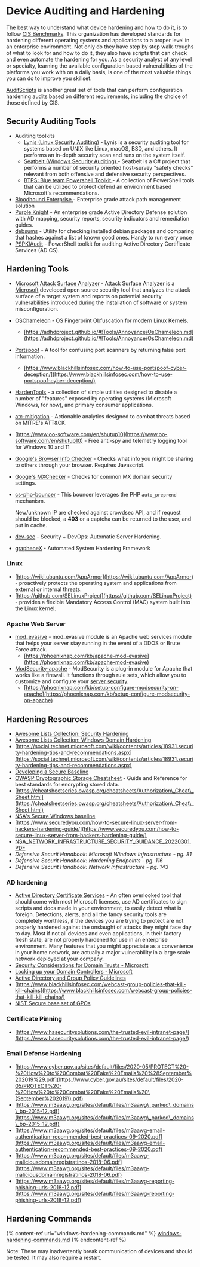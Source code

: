 # Device Auditing and Hardening

The best way to understand what device hardening and how to do it, is to follow [CIS Benchmarks](https://www.cisecurity.org/cis-benchmarks/). This organization has developed standards for hardening different operating systems and applications to a proper level in an enterprise environment. Not only do they have step by step walk-troughs of what to look for and how to do it, they also have scripts that can check and even automate the hardening for you. As a security analyst of any level or specialty, learning the available configuration based vulnerabilities of the platforms you work with on a daily basis, is one of the most valuable things you can do to improve you skillset.

[AuditScripts](https://www.auditscripts.com) is another great set of tools that can perform configuration hardening audits based on different requirements, including the choice of those defined by CIS.

## Security Auditing Tools

* Auditing toolkits
  * [Lynis (Linux Security Auditing)](https://github.com/CISOfy/Lynis) - Lynis is a security auditing tool for systems based on UNIX like Linux, macOS, BSD, and others. It performs an in-depth security scan and runs on the system itself.
  * [Seatbelt (Windows Security Auditing) ](https://github.com/GhostPack/Seatbelt)- Seatbelt is a C# project that performs a number of security oriented host-survey "safety checks" relevant from both offensive and defensive security perspectives.
  * [BTPS: Blue team Powershell Toolkit ](https://github.com/tobor88/BTPS-SecPack)- A collection of PowerShell tools that can be utilized to protect defend an environment based Microsoft's recommendations.
* [Bloodhound Enterprise ](https://bloodhoundenterprise.io)- Enterprise grade attack path management solution
* [Purple Knight](https://www.purple-knight.com) -  An enterprise grade Active Directory Defense solution with AD mapping, security reports, security indicators and remediation guides.
* [debsums](https://manpages.ubuntu.com/manpages/trusty/man1/debsums.1.html) - Utility for checking installed debian packages and comparing that hashes against a list of known good ones. Handy to run every once&#x20;
* [PSPKIAudit](https://github.com/GhostPack/PSPKIAudit) - PowerShell toolkit for auditing Active Directory Certificate Services (AD CS).

## Hardening Tools

* [Microsoft Attack Surface Analyzer](https://github.com/Microsoft/AttackSurfaceAnalyzer) - Attack Surface Analyzer is a [Microsoft](https://github.com/microsoft/) developed open source security tool that analyzes the attack surface of a target system and reports on potential security vulnerabilities introduced during the installation of software or system misconfiguration.
* [OSChameleon](https://github.com/mushorg/oschameleon) - OS Fingerprint Obfuscation for modern Linux Kernels.
  * [https://adhdproject.github.io/#!Tools/Annoyance/OsChameleon.md](https://adhdproject.github.io/#!Tools/Annoyance/OsChameleon.md)
* [Portspoof](https://github.com/drk1wi/portspoof) - A tool for confusing port scanners by returning false port information.
  * [https://www.blackhillsinfosec.com/how-to-use-portspoof-cyber-deception/](https://www.blackhillsinfosec.com/how-to-use-portspoof-cyber-deception/)
* [HardenTools](https://github.com/securitywithoutborders/hardentools) - a collection of simple utilities designed to disable a number of "features" exposed by operating systems (Microsoft Windows, for now), and primary consumer applications.
* [atc-mitigation](https://github.com/atc-project/atc-mitigation) - Actionable analytics designed to combat threats based on MITRE's ATT\&CK.
* [https://www.oo-software.com/en/shutup10](https://www.oo-software.com/en/shutup10) - Free anti-spy and telemetry logging tool for Windows 10 and 11
* [Google's Browser Info Checker](https://toolbox.googleapps.com/apps/browserinfo/) - Checks what info you might be sharing to others through your browser. Requires Javascript.
* [Googe's MXChecker](https://toolbox.googleapps.com/apps/checkmx/) - Checks for common MX domain security settings.
*   [cs-php-bouncer](https://github.com/crowdsecurity/cs-php-bouncer) - This bouncer leverages the PHP `auto_preprend` mechanism.

    New/unknown IP are checked against crowdsec API, and if request should be blocked, a **403** or a captcha can be returned to the user, and put in cache.
* [dev-sec](https://github.com/dev-sec/) - Security + DevOps: Automatic Server Hardening.
* [grapheneX](https://github.com/grapheneX/grapheneX) - Automated System Hardening Framework

### Linux

* [https://wiki.ubuntu.com/AppArmor](https://wiki.ubuntu.com/AppArmor) - proactively protects the operating system and applications from external or internal threats.
* [https://github.com/SELinuxProject](https://github.com/SELinuxProject) - provides a flexible Mandatory Access Control (MAC) system built into the Linux kernel.

### Apache Web Server

* [mod\_evasive](https://github.com/jzdziarski/mod\_evasive) - mod\_evasive module is an Apache web services module that helps your server stay running in the event of a DDOS or Brute Force attack.
  * [https://phoenixnap.com/kb/apache-mod-evasive](https://phoenixnap.com/kb/apache-mod-evasive)
* [ModSecurity-apache](https://github.com/SpiderLabs/ModSecurity-apache) - ModSecurity is a plug-in module for Apache that works like a firewall. It functions through rule sets, which allow you to customize and configure your [server security](https://phoenixnap.com/kb/server-security-tips).
  * [https://phoenixnap.com/kb/setup-configure-modsecurity-on-apache](https://phoenixnap.com/kb/setup-configure-modsecurity-on-apache)

## Hardening Resources

* [Awesome Lists Collection: Security Hardening](https://github.com/decalage2/awesome-security-hardening)
* [Awesome Lists Collection: Windows Domain Hardening](https://github.com/PaulSec/awesome-windows-domain-hardening)
* [https://social.technet.microsoft.com/wiki/contents/articles/18931.security-hardening-tips-and-recommendations.aspx](https://social.technet.microsoft.com/wiki/contents/articles/18931.security-hardening-tips-and-recommendations.aspx)
* [Developing a Secure Baseline](https://adsecurity.org/?p=3299)
* [OWASP Cryptographic Storage Cheatsheet](https://cheatsheetseries.owasp.org/cheatsheets/Cryptographic\_Storage\_Cheat\_Sheet.html) - Guide and Reference for best standards for encrypting stored data.
* [https://cheatsheetseries.owasp.org/cheatsheets/Authorization\_Cheat\_Sheet.html](https://cheatsheetseries.owasp.org/cheatsheets/Authorization\_Cheat\_Sheet.html)
* [NSA's Secure Windows baseline](https://github.com/nsacyber/Windows-Secure-Host-Baseline)
* [https://www.securedyou.com/how-to-secure-linux-server-from-hackers-hardening-guide/](https://www.securedyou.com/how-to-secure-linux-server-from-hackers-hardening-guide/)
* [NSA\_NETWORK\_INFRASTRUCTURE\_SECURITY\_GUIDANCE\_20220301.PDF](https://media.defense.gov/2022/Mar/01/2002947139/-1/-1/0/CTR\_NSA\_NETWORK\_INFRASTRUCTURE\_SECURITY\_GUIDANCE\_20220301.PDF)
* _Defensive Securit Handbook: Microsoft Windows Infrastructure - pg. 81_
* _Defensive Securit Handbook: Hardening Endpoints - pg. 116_
* _Defensive Securit Handbook: Network Infrastructure - pg. 143_

### AD hardening

* [Active Directory Certificate Services](https://docs.microsoft.com/en-us/previous-versions/windows/it-pro/windows-server-2012-R2-and-2012/hh831740\(v=ws.11\)) -  An often overlooked tool that should come with most Microsoft licenses, use AD certificates to sign scripts and docs made in your environment, to easily detect what is foreign. Detections, alerts, and all the fancy security tools are completely worthless, if the devices you are trying to protect are not properly hardened against the onslaught of attacks they might face day to day. Most if not all devices and even applications, in their factory fresh state, are not properly hardened for use in an enterprise environment. Many features that you might appreciate as a convenience in your home network, are actually a major vulnerability in a large scale network deployed at your company.
* [Security Considerations for Domain Trusts - Microsoft](https://docs.microsoft.com/en-us/previous-versions/windows/it-pro/windows-server-2003/cc755321\(v=ws.10\)?redirectedfrom=MSDN#w2k3tr\_trust\_security\_zyzk)
* [Locking up your Domain Controllers - Microsoft](https://docs.microsoft.com/en-us/previous-versions/technet-magazine/cc160936\(v=msdn.10\)?redirectedfrom=MSDN)
* [Active Directory and Group Policy Guidelines](https://www.grouppolicy.biz/2010/07/best-practice-active-directory-structure-guidelines-part-1/)
* [https://www.blackhillsinfosec.com/webcast-group-policies-that-kill-kill-chains](https://www.blackhillsinfosec.com/webcast-group-policies-that-kill-kill-chains/)
* [NIST Secure base set of GPOs](https://csrc.nist.gov/Projects/United-States-Government-Configuration-Baseline/USGCB-Content/Microsoft-Content)

### Certificate Pinning

* [https://www.hasecuritysolutions.com/the-trusted-evil-intranet-page/](https://www.hasecuritysolutions.com/the-trusted-evil-intranet-page/)

### Email Defense Hardening

* [https://www.cyber.gov.au/sites/default/files/2020-05/PROTECT%20-%20How%20to%20Combat%20Fake%20Emails%20%28September%202019%29.pdf](https://www.cyber.gov.au/sites/default/files/2020-05/PROTECT%20-%20How%20to%20Combat%20Fake%20Emails%20\(September%202019\).pdf)
* [https://www.m3aawg.org/sites/default/files/m3aawg\_parked\_domains\_bp-2015-12.pdf](https://www.m3aawg.org/sites/default/files/m3aawg\_parked\_domains\_bp-2015-12.pdf)
* [https://www.m3aawg.org/sites/default/files/m3aawg-email-authentication-recommended-best-practices-09-2020.pdf](https://www.m3aawg.org/sites/default/files/m3aawg-email-authentication-recommended-best-practices-09-2020.pdf)
* [https://www.m3aawg.org/sites/default/files/m3aawg-maliciousdomainregistratinos-2018-06.pdf](https://www.m3aawg.org/sites/default/files/m3aawg-maliciousdomainregistratinos-2018-06.pdf)
* [https://www.m3aawg.org/sites/default/files/m3aawg-reporting-phishing-urls-2018-12.pdf](https://www.m3aawg.org/sites/default/files/m3aawg-reporting-phishing-urls-2018-12.pdf)

## **Hardening Commands**

{% content-ref url="windows-hardening-commands.md" %}
[windows-hardening-commands.md](windows-hardening-commands.md)
{% endcontent-ref %}

Note: These may inadvertently break communication of devices and should be tested. It may also require a restart.
